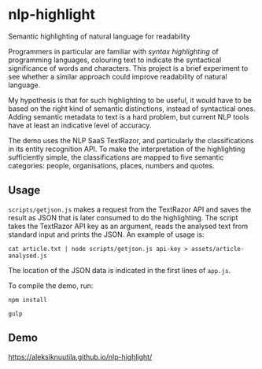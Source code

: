 # nlp-highlight
Semantic highlighting of natural language for readability

Programmers in particular are familiar with *syntax highlighting* of programming languages, colouring text to indicate the syntactical significance of words and characters. This project is a brief experiment to see whether a similar approach could improve readability of natural language.

My hypothesis is that for such highlighting to be useful, it would have to be based on the right kind of semantic distinctions, instead of syntactical ones. Adding semantic metadata to text is a hard problem, but current NLP tools have at least an indicative level of accuracy.

The demo uses the NLP SaaS TextRazor, and particularly the classifications in its entity recognition API. To make the interpretation of the highlighting sufficiently simple, the classifications are mapped to five semantic categories: people, organisations, places, numbers and quotes.

## Usage

`scripts/getjson.js` makes a request from the TextRazor API and saves the result as JSON that is later consumed to do the highlighting. The script takes the TextRazor API key as an argument, reads the analysed text from standard input and prints the JSON. An example of usage is:

`cat article.txt | node scripts/getjson.js api-key > assets/article-analysed.js`

The location of the JSON data is indicated in the first lines of `app.js`.

To compile the demo, run:

`npm install`

`gulp`

## Demo

https://aleksiknuutila.github.io/nlp-highlight/
